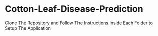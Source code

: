 # Cotton-Leaf-Disease-Prediction

Clone The Repository and Follow The Instructions Inside Each Folder to Setup The Application

